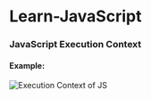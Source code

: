 # Learn-JavaScript

### JavaScript Execution Context

#### Example:

![Execution Context of JS](https://github.com/Ajay1812/JavaScript-ChaiAurCode/assets/81603467/594faa05-67bf-4950-99ab-7d0edcc1e42e)


